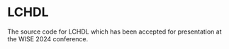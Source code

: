 # LCHDL
The source code for LCHDL which has been accepted for presentation at the WISE 2024 conference.
